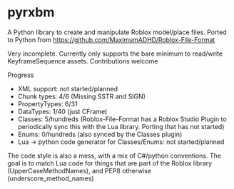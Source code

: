 # pyrxbm

A Python library to create and manipulate Roblox model/place files. Ported to Python from https://github.com/MaximumADHD/Roblox-File-Format

Very incomplete. Currently only supports the bare minimum to read/write KeyframeSequence assets. Contributions welcome

Progress
- XML support: not started/planned
- Chunk types: 4/6 (Missing SSTR and SIGN)
- PropertyTypes: 6/31
- DataTypes: 1/40 (just CFrame)
- Classes: 5/hundreds (Roblox-File-Format has a Roblox Studio Plugin to periodically sync this with the Lua library. Porting that has not started)
- Enums: 0/hundreds (also synced by the Classes plugin)
- Lua -> python code generator for Classes/Enums: not started/planned

The code style is also a mess, with a mix of C#/python conventions. The goal is to match Lua code for things that are part of the Roblox library (UpperCaseMethodNames), and PEP8 otherwise
(underscore_method_names)
